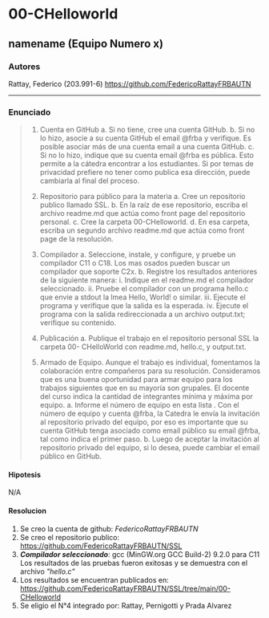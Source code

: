 # 00-CHelloworld
## namename (Equipo Numero x)
### Autores
Rattay, Federico (203.991-6)
https://github.com/FedericoRattayFRBAUTN

---
### Enunciado

> 1.	Cuenta en GitHub a.	Si no tiene, cree una cuenta GitHub.  b.	Si no lo hizo, asocie a su cuenta GitHub el email @frba y verifique. Es
> posible asociar más de una cuenta email a una cuenta GitHub. c.	Si no
> lo hizo, indique que su cuenta email @frba es pública. Esto permite a
> la cátedra encontrar a los estudiantes. Si por temas de privacidad
> prefiere no tener como publica esa dirección, puede cambiarla al final
> del proceso.
>  
> 2.	Repositorio para público para la materia a.	Cree un repositorio publico llamado SSL. b.	En la raíz de ese repositorio, escriba el
> archivo readme.md que actúa como front page del repositorio personal.
> c.	Cree la carpeta 00-CHelloworld. d.	 En esa carpeta, escriba un
> segundo archivo readme.md que actúa como front page de la resolución.
> 3.	Compilador a.	Seleccione, instale, y configure, y pruebe un compilador C11 o C18. Los mas osados pueden buscar un compilador que
> soporte C2x. b.	Registre los resultados anteriores de la siguiente
> manera: i.	Indique en el readme.md el compilador seleccionado.
> ii.	Pruebe el compilador con un programa hello.c que envie a stdout la
> lmea Hello, World! o similar. iii.	Ejecute el programa y verifique que
> la salida es la esperada.  iv.	Ejecute el programa con la salida
> redireccionada a un archivo output.txt; verifique su contenido.
> 4.	Publicación a.	Publique el trabajo en el repositorio personal SSL la carpeta 00- CHelloWorld con readme.md, hello.c, y output.txt.
> 5.	Armado de Equipo. Aunque el trabajo es individual, fomentamos la colaboración entre compañeros para su resolución. Consideramos que es
> una buena oportunidad para armar equipo para los trabajos siguientes
> que en su mayoría son grupales. El docente del curso indica la
> cantidad de integrantes mínima y máxima por equipo. a.	Informe el
> número de equipo en esta lista  . Con el número de equipo y cuenta
> @frba, la Catedra le envía la invitación al repositorio privado del
> equipo, por eso es importante que su cuenta GitHub tenga asociado como
> email público su email @frba, tal como indica el primer paso. b.	Luego
> de aceptar la invitación al repositorio privado del equipo, si lo
> desea, puede cambiar el email público en GitHub.


#### Hipotesis
N/A

#### Resolucion
 1. Se creo la cuenta de github: *FedericoRattayFRBAUTN*
 2. Se creo el repositorio publico: https://github.com/FedericoRattayFRBAUTN/SSL
 3. ***Compilador seleccionado***: gcc (MinGW.org GCC Build-2) 9.2.0 para C11
Los resultados de las pruebas fueron exitosas y se demuestra con el archivo *"hello.c"*
4. Los resultados se encuentran publicados en: https://github.com/FedericoRattayFRBAUTN/SSL/tree/main/00-CHelloworld
5. Se eligio el N°4 integrado por: Rattay, Pernigotti y Prada Alvarez
